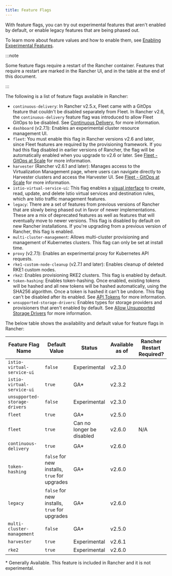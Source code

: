 ```yaml
---
title: Feature Flags
---
```


With feature flags, you can try out experimental features that aren't enabled by default, or enable legacy features that are being phased out.

To learn more about feature values and how to enable them, see [Enabling Experimental Features](../../../pages-for-subheaders/enable-experimental-features.md).

:::note

Some feature flags require a restart of the Rancher container. Features that require a restart are marked in the Rancher UI, and in the table at the end of this document.

:::

The following is a list of feature flags available in Rancher:

- `continuous-delivery`: In Rancher v2.5.x, Fleet came with a GitOps feature that couldn't be disabled separately from Fleet. In Rancher v2.6, the `continuous-delivery` feature flag was introduced to allow Fleet GitOps to be disabled. See [Continuous Delivery.](../../../how-to-guides/advanced-user-guides/enable-experimental-features/continuous-delivery.md) for more information.
- `dashboard` (v2.7.1): Enables an experimental cluster resource management UI.
- `fleet`: You must enable this flag in Rancher versions v2.6 and later, since Fleet features are required by the provisioning framework. If you had this flag disabled in earlier versions of Rancher, the flag will be automatically enabled when you upgrade to v2.6 or later. See [Fleet - GitOps at Scale](../../../how-to-guides/new-user-guides/deploy-apps-across-clusters/fleet.md) for more information.
- `harvester` (Rancher v2.6.1 and later): Manages access to the Virtualization Management page, where users can navigate directly to Harvester clusters and access the Harvester UI. See [Fleet - GitOps at Scale](../../../integrations-in-rancher/harvester.md#feature-flag/) for more information.
- `istio-virtual-service-ui`: This flag enables a [visual interface](../../../how-to-guides/advanced-user-guides/enable-experimental-features/istio-traffic-management-features.md) to create, read, update, and delete Istio virtual services and destination rules, which are Istio traffic management features.
- `legacy`: There are a set of features from previous versions of Rancher that are slowly being phased out in favor of newer implementations. These are a mix of deprecated features as well as features that will eventually move to newer versions. This flag is disabled by default on new Rancher installations. If you're upgrading from a previous version of Rancher, this flag is enabled.
- `multi-cluster-management`: Allows multi-cluster provisioning and management of Kubernetes clusters. This flag can only be set at install time.
- `proxy` (v2.7.1): Enables an experimental proxy for Kubernetes API requests. 
- `rke1-custom-node-cleanup` (v2.7.1 and later): Enables cleanup of deleted RKE1 custom nodes. 
- `rke2`: Enables provisioning RKE2 clusters. This flag is enabled by default.
- `token-hashing`: Enables token-hashing. Once enabled, existing tokens will be hashed and all new tokens will be hashed automatically, using the SHA256 algorithm. Once a token is hashed it can't be undone. This flag can't be disabled after its enabled. See [API Tokens](../../../reference-guides/about-the-api/api-tokens.md#token-hashing) for more information.
- `unsupported-storage-drivers`: Enables types for storage providers and provisioners that aren't enabled by default. See [Allow Unsupported Storage Drivers](../../../how-to-guides/advanced-user-guides/enable-experimental-features/unsupported-storage-drivers.md) for more information.

The below table shows the availability and default value for feature flags in Rancher:

| Feature Flag Name             | Default Value | Status       | Available as of | Rancher Restart Required? |
| ----------------------------- | ------------- | ------------ | --------------- |---|
| `istio-virtual-service-ui`    | `false`       | Experimental | v2.3.0          | |
| `istio-virtual-service-ui`    | `true`        | GA*           | v2.3.2          | |
| `unsupported-storage-drivers` | `false`       | Experimental | v2.3.0          | |
| `fleet`  | `true` | GA* | v2.5.0 |   |
| `fleet`  | `true` | Can no longer be disabled | v2.6.0 | N/A  |
| `continuous-delivery` | `true` | GA* | v2.6.0 | |
| `token-hashing` | `false` for new installs, `true` for upgrades | GA* | v2.6.0 | |
| `legacy` | `false` for new installs, `true` for upgrades | GA* | v2.6.0 | |
| `multi-cluster-management` | `false` | GA* | v2.5.0 | |
| `harvester` | `true` | Experimental | v2.6.1 | |
| `rke2` | `true` | Experimental | v2.6.0 | |

\* Generally Available. This feature is included in Rancher and it is not experimental.